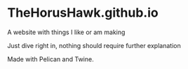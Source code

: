 # TheHorusHawk.github.io
A website with things I like or am making

Just dive right in, nothing should require further explanation


Made with Pelican and Twine.
